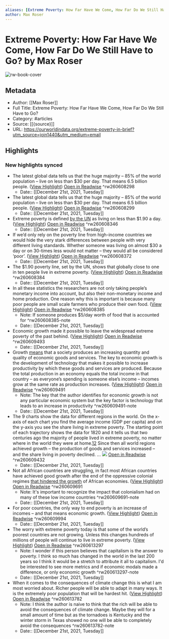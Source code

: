 ```yaml
---
aliases: [Extreme Poverty: How Far Have We Come, How Far Do We Still Have to Go?, Extreme Poverty: How Far Have We Come, How Far Do We Still Have to Go?]
author: Max Roser
---
```

# Extreme Poverty: How Far Have We Come, How Far Do We Still Have to Go? by Max Roser

![rw-book-cover](https://readwise-assets.s3.amazonaws.com/static/images/article4.6bc1851654a0.png)

## Metadata
- Author: [[Max Roser]]
- Full Title: Extreme Poverty: How Far Have We Come, How Far Do We Still Have to Go?
- Category: #articles
- Source: [[{source}]]
- URL: https://ourworldindata.org/extreme-poverty-in-brief?utm_source=join1440&utm_medium=email

## Highlights
### New highlights synced
- The latest global data tells us that the huge majority – 85% of the world population – live on less than $30 per day. That means 6.5 billion people. ([View Highlight](https://read.readwise.io/read/01fqdbysehdsb081bp76c17a0q)) [Open in Readwise](https://readwise.io/open/260608298) ^rw260608298
    - Date:: [[December 21st, 2021, Tuesday]]
- The latest global data tells us that the huge majority – 85% of the world population – live on less than $30 per day. That means 6.5 billion people. ([View Highlight](https://read.readwise.io/read/01fqdbysg13za4zgmxbw42464c)) [Open in Readwise](https://readwise.io/open/260608299) ^rw260608299
    - Date:: [[December 21st, 2021, Tuesday]]
- Extreme poverty is defined [by the UN](https://www.un.org/sustainabledevelopment/poverty/) as living on less than $1.90 a day. ([View Highlight](https://read.readwise.io/read/01fqdc04vf4eknzt7q44hrek30)) [Open in Readwise](https://readwise.io/open/260608346) ^rw260608346
    - Date:: [[December 21st, 2021, Tuesday]]
- If we’d only rely on the poverty line from high-income countries we would hide the very stark differences between people with very different living standards. Whether someone was living on almost $30 a day or on 30-times less would not matter – they would all be considered ‘poor’. ([View Highlight](https://read.readwise.io/read/01fqdc156btw8ezb67tz2ad22s)) [Open in Readwise](https://readwise.io/open/260608372) ^rw260608372
    - Date:: [[December 21st, 2021, Tuesday]]
- The $1.90 poverty line, set by the UN, shows that globally close to one in ten people live in extreme poverty. ([View Highlight](https://read.readwise.io/read/01fqdc28hkn1j9m5kfhxcqc4m4)) [Open in Readwise](https://readwise.io/open/260608384) ^rw260608384
    - Date:: [[December 21st, 2021, Tuesday]]
- In all these statistics the researchers are not only taking people’s monetary income into account, but also their non-monetary income and home production. One reason why this is important is because many poor people are small scale farmers who produce their own food. ([View Highlight](https://read.readwise.io/read/01fqdc31tf0aeqf5hd0n5yrndf)) [Open in Readwise](https://readwise.io/open/260608385) ^rw260608385
    - Note: If someone produces $5/day worth of food that is accounted for ^rw260608385-note
    - Date:: [[December 21st, 2021, Tuesday]]
- Economic growth made it possible to leave the widespread extreme poverty of the past behind. ([View Highlight](https://read.readwise.io/read/01fqdcrdrzbepvrk9a4r764482)) [Open in Readwise](https://readwise.io/open/260609493) ^rw260609493
    - Date:: [[December 21st, 2021, Tuesday]]
- Growth [means](https://ourworldindata.org/what-is-economic-growth) that a society produces an increasing quantity and quality of economic goods and services. The key to economic growth is the development of technology that makes it possible to increase productivity by which these goods and services are produced.
  Because the total production in an economy equals the total income in that country – as everyone’s spending is someone else’s income – incomes grow at the same rate as production increases. ([View Highlight](https://read.readwise.io/read/01fqdcr5apb132ggwab8dddy24)) [Open in Readwise](https://readwise.io/open/260609491) ^rw260609491
    - Note: The key that the author identifies for economic growth is not any particular economic system but the key factor is technology that leads to an increase in productivity ^rw260609491-note
    - Date:: [[December 21st, 2021, Tuesday]]
- The 9 charts show the data for different regions in the world. On the x-axis of each chart you find the average income (GDP per capita) and on the y-axis you see the share living in extreme poverty. The starting point of each trajectory shows the data for 1820 and it tells us that two centuries ago the majority of people lived in extreme poverty, no matter where in the world they were at home.[12](https://ourworldindata.org/extreme-poverty-in-brief) Since then all world regions achieved growth – the production of goods and services increased – and the share living in poverty declined. ... ![](https://ourworldindata.org/uploads/2021/11/Growth-and-poverty-since-1820-OECD-data-Revision.png) [Open in Readwise](https://readwise.io/open/260609432) ^rw260609432
    - Date:: [[December 21st, 2021, Tuesday]]
- Not all African countries are struggling, in fact most African countries have achieved good growth after the end of the oppressive colonial regimes [that hindered the growth](https://voxeu.org/article/colonialism-and-development-africa) of African economies. ([View Highlight](https://read.readwise.io/read/01fqdd1sedaqqeza0rr7scvgmk)) [Open in Readwise](https://readwise.io/open/260609691) ^rw260609691
    - Note: It's important to recognize the impact that colonialism had on many of these low income countries ^rw260609691-note
    - Date:: [[December 21st, 2021, Tuesday]]
- For poor countries, the only way to end poverty is an increase of incomes – and that means economic growth. ([View Highlight](https://read.readwise.io/read/01fqddntr4v0gat2s6djz6y02t)) [Open in Readwise](https://readwise.io/open/260609994) ^rw260609994
    - Date:: [[December 21st, 2021, Tuesday]]
- The worry with extreme poverty today is that some of the world’s poorest countries are not growing. Unless this changes hundreds of millions of people will continue to live in extreme poverty. ([View Highlight](https://read.readwise.io/read/01fqdfc5txxqv6np6grzsr9n5e)) [Open in Readwise](https://readwise.io/open/260613297) ^rw260613297
    - Note: I wonder if this person believes that capitalism is the answer to poverty. I think so much has changed in the world in the last 200 years so I think it would be a stretch to attribute it all to capitalism. I'd be interested to see more metrics and if economic modals made a difference, or only economic growth ^rw260613297-note
    - Date:: [[December 21st, 2021, Tuesday]]
- When it comes to the consequences of climate change this is what I am most worried about. Richer people will be able to adapt in many ways. It is the extremely poor population that will be hardest hit. ([View Highlight](https://read.readwise.io/read/01fqdftpq2sc63ktsd5m0ryzq5)) [Open in Readwise](https://readwise.io/open/260613782) ^rw260613782
    - Note: I think the author is naive to think that the rich will be able to avoid the consequences of climate change. Maybe they will for a small amount of time but as the tornadoes is Kentucky and the winter storm in Texas showed no one will be able to completely avoid the consequences ^rw260613782-note
    - Date:: [[December 21st, 2021, Tuesday]]
